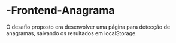 # -Frontend-Anagrama
O desafio proposto era desenvolver uma página para detecção de anagramas, salvando os resultados em localStorage.
